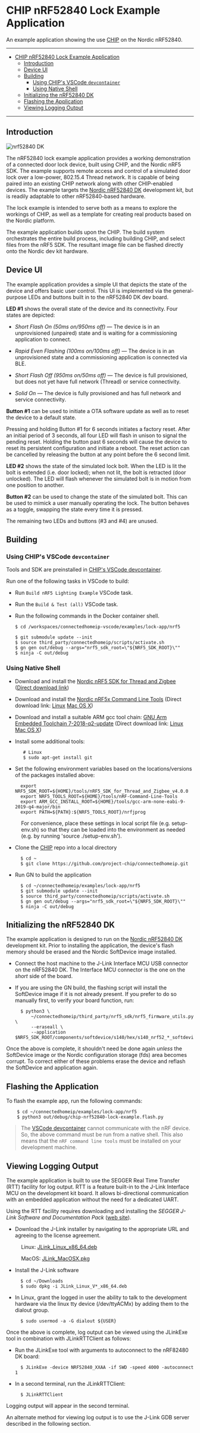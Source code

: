 # CHIP nRF52840 Lock Example Application

An example application showing the use
[CHIP](https://github.com/project-chip/connectedhomeip) on the Nordic nRF52840.

<hr>

-   [CHIP nRF52840 Lock Example Application](#chip-nrf52840-lock-example-application)
    -   [Introduction](#introduction)
    -   [Device UI](#device-ui)
    -   [Building](#building)
        -   [Using CHIP's VSCode `devcontainer`](#using-chips-vscode-devcontainer)
        -   [Using Native Shell](#using-native-shell)
    -   [Initializing the nRF52840 DK](#initializing-the-nrf52840-dk)
    -   [Flashing the Application](#flashing-the-application)
    -   [Viewing Logging Output](#viewing-logging-output)

<hr>

<a name="intro"></a>

## Introduction

![nrf52840 DK](../../platform/nrf528xx/doc/images/nrf52840-dk.jpg)

The nRF52840 lock example application provides a working demonstration of a
connected door lock device, built using CHIP, and the Nordic nRF5 SDK. The
example supports remote access and control of a simulated door lock over a
low-power, 802.15.4 Thread network. It is capable of being paired into an
existing CHIP network along with other CHIP-enabled devices. The example targets
the
[Nordic nRF52840 DK](https://www.nordicsemi.com/Software-and-Tools/Development-Kits/nRF52840-DK)
development kit, but is readily adaptable to other nRF52840-based hardware.

The lock example is intended to serve both as a means to explore the workings of
CHIP, as well as a template for creating real products based on the Nordic
platform.

The example application builds upon the CHIP. The build system orchestrates the
entire build process, including building CHIP, and select files from the nRF5
SDK. The resultant image file can be flashed directly onto the Nordic dev kit
hardware.

<a name="device-ui"></a>

## Device UI

The example application provides a simple UI that depicts the state of the
device and offers basic user control. This UI is implemented via the
general-purpose LEDs and buttons built in to the nRF52840 DK dev board.

**LED #1** shows the overall state of the device and its connectivity. Four
states are depicted:

-   _Short Flash On (50ms on/950ms off)_ &mdash; The device is in an
    unprovisioned (unpaired) state and is waiting for a commissioning
    application to connect.

*   _Rapid Even Flashing (100ms on/100ms off)_ &mdash; The device is in an
    unprovisioned state and a commissioning application is connected via BLE.

-   _Short Flash Off (950ms on/50ms off)_ &mdash; The device is full
    provisioned, but does not yet have full network (Thread) or service
    connectivity.

*   _Solid On_ &mdash; The device is fully provisioned and has full network and
    service connectivity.

**Button #1** can be used to initiate a OTA software update as well as to reset
the device to a default state.

Pressing and holding Button #1 for 6 seconds initiates a factory reset. After an
initial period of 3 seconds, all four LED will flash in unison to signal the
pending reset. Holding the button past 6 seconds will cause the device to reset
its persistent configuration and initiate a reboot. The reset action can be
cancelled by releasing the button at any point before the 6 second limit.

**LED #2** shows the state of the simulated lock bolt. When the LED is lit the
bolt is extended (i.e. door locked); when not lit, the bolt is retracted (door
unlocked). The LED will flash whenever the simulated bolt is in motion from one
position to another.

**Button #2** can be used to change the state of the simulated bolt. This can be
used to mimick a user manually operating the lock. The button behaves as a
toggle, swapping the state every time it is pressed.

The remaining two LEDs and buttons (#3 and #4) are unused.

<a name="building"></a>

## Building

### Using CHIP's VSCode `devcontainer`

Tools and SDK are preinstalled in
[CHIP's VSCode devcontainer](https://github.com/project-chip/connectedhomeip/blob/master/docs/VSCODE_DEVELOPMENT.md).

Run one of the following tasks in VSCode to build:

-   Run `Build nRF5 Lighting Example` VSCode task.

-   Run the `Build & Test (all)` VSCode task.

-   Run the following commands in the Docker container shell.

        $ cd /workspaces/connectedhomeip-vscode/examples/lock-app/nrf5

        $ git submodule update --init
        $ source third_party/connectedhomeip/scripts/activate.sh
        $ gn gen out/debug --args="nrf5_sdk_root=\"${NRF5_SDK_ROOT}\""
        $ ninja -C out/debug

### Using Native Shell

-   Download and install the
    [Nordic nRF5 SDK for Thread and Zigbee](https://www.nordicsemi.com/Software-and-Tools/Software/nRF5-SDK-for-Thread-and-Zigbee)
    ([Direct download link](https://www.nordicsemi.com/-/media/Software-and-other-downloads/SDKs/nRF5-SDK-for-Thread/nRF5-SDK-for-Thread-and-Zigbee/nRF5SDKforThreadandZigbeev400dc7186b.zip))

*   Download and install the
    [Nordic nRF5x Command Line Tools](https://www.nordicsemi.com/Software-and-Tools/Development-Tools/nRF-Command-Line-Tools/Download)
    (Direct download link:
    [Linux](https://www.nordicsemi.com/-/media/Software-and-other-downloads/Desktop-software/nRF-command-line-tools/sw/Versions-10-x-x/10-7-0/nRFCommandLineTools1070Linuxamd64tar.gz)
    [Mac OS X](https://www.nordicsemi.com/-/media/Software-and-other-downloads/Desktop-software/nRF-command-line-tools/sw/Versions-10-x-x/10-7-0/nRF-Command-Line-Tools_10_7_0_OSX.tar))

*   Download and install a suitable ARM gcc tool chain:
    [GNU Arm Embedded Toolchain 7-2018-q2-update](https://developer.arm.com/tools-and-software/open-source-software/developer-tools/gnu-toolchain/gnu-rm/downloads)
    (Direct download link:
    [Linux](https://armkeil.blob.core.windows.net/developer/Files/downloads/gnu-rm/9-2019q4/gcc-arm-none-eabi-9-2019-q4-major-x86_64-linux.tar.bz2)
    [Mac OS X](https://armkeil.blob.core.windows.net/developer/Files/downloads/gnu-rm/9-2019q4/gcc-arm-none-eabi-9-2019-q4-major-mac.tar.bz2))

-   Install some additional tools:

           # Linux
           $ sudo apt-get install git

-   Set the following environment variables based on the locations/versions of
    the packages installed above:

          export NRF5_SDK_ROOT=${HOME}/tools/nRF5_SDK_for_Thread_and_Zigbee_v4.0.0
          export NRF5_TOOLS_ROOT=${HOME}/tools/nRF-Command-Line-Tools
          export ARM_GCC_INSTALL_ROOT=${HOME}/tools/gcc-arm-none-eabi-9-2019-q4-major/bin
          export PATH=${PATH}:${NRF5_TOOLS_ROOT}/nrfjprog

<p style="margin-left: 40px">For convenience, place these settings in local script file (e.g. setup-env.sh) so that they can be loaded into the environment as needed (e.g. by running 'source ./setup-env.sh').</p>

-   Clone the [CHIP](https://github.com/project-chip/connectedhomeip) repo into
    a local directory

          $ cd ~
          $ git clone https://github.com/project-chip/connectedhomeip.git

*   Run GN to build the application

          $ cd ~/connectedhomeip/examples/lock-app/nrf5
          $ git submodule update --init
          $ source third_party/connectedhomeip/scripts/activate.sh
          $ gn gen out/debug --args="nrf5_sdk_root=\"${NRF5_SDK_ROOT}\""
          $ ninja -C out/debug

<a name="initializing"></a>

## Initializing the nRF52840 DK

The example application is designed to run on the
[Nordic nRF52840 DK](https://www.nordicsemi.com/Software-and-Tools/Development-Kits/nRF52840-DK)
development kit. Prior to installing the application, the device's flash memory
should be erased and the Nordic SoftDevice image installed.

-   Connect the host machine to the J-Link Interface MCU USB connector on the
    nRF52840 DK. The Interface MCU connector is the one on the _short_ side of
    the board.

*   If you are using the GN build, the flashing script will install the
    SoftDevice image if it is not already present. If you prefer to do so
    manually first, to verify your board function, run:

          $ python3 \
              ~/connectedhomeip/third_party/nrf5_sdk/nrf5_firmware_utils.py \
              --eraseall \
              --application $NRF5_SDK_ROOT/components/softdevice/s140/hex/s140_nrf52_*_softdevice.hex

Once the above is complete, it shouldn't need be done again _unless_ the
SoftDevice image or the Nordic configuration storage (fds) area becomes corrupt.
To correct either of these problems erase the device and reflash the SoftDevice
and application again.

<a name="flashing"></a>

## Flashing the Application

To flash the example app, run the following commands:

        $ cd ~/connectedhomeip/examples/lock-app/nrf5
        $ python3 out/debug/chip-nrf52840-lock-example.flash.py

> The [VSCode devcontainer](#using-chips-vscode-devcontainer) cannot communicate
> with the nRF device. So, the above command must be run from a native shell.
> This also means that the `nRF command line tools` must be installed on your
> development machine. <a name="view-logging"></a>

## Viewing Logging Output

The example application is built to use the SEGGER Real Time Transfer (RTT)
facility for log output. RTT is a feature built-in to the J-Link Interface MCU
on the development kit board. It allows bi-directional communication with an
embedded application without the need for a dedicated UART.

Using the RTT facility requires downloading and installing the _SEGGER J-Link
Software and Documentation Pack_
([web site](https://www.segger.com/downloads/jlink#J-LinkSoftwareAndDocumentationPack)).

-   Download the J-Link installer by navigating to the appropriate URL and
    agreeing to the license agreement.

<p style="margin-left: 40px">Linux: <a href="https://www.segger.com/downloads/jlink/JLink_Linux_x86_64.deb">JLink_Linux_x86_64.deb</a></p>
<p style="margin-left: 40px">MacOS: <a href="https://www.segger.com/downloads/jlink/JLink\_MacOSX.pkg">JLink_MacOSX.pkg</a></p>

-   Install the J-Link software

          $ cd ~/Downloads
          $ sudo dpkg -i JLink_Linux_V*_x86_64.deb

*   In Linux, grant the logged in user the ability to talk to the development
    hardware via the linux tty device (/dev/ttyACMx) by adding them to the
    dialout group.

          $ sudo usermod -a -G dialout ${USER}

Once the above is complete, log output can be viewed using the JLinkExe tool in
combination with JLinkRTTClient as follows:

-   Run the JLinkExe tool with arguments to autoconnect to the nRF82480 DK
    board:

          $ JLinkExe -device NRF52840_XXAA -if SWD -speed 4000 -autoconnect 1

-   In a second terminal, run the JLinkRTTClient:

          $ JLinkRTTClient

Logging output will appear in the second terminal.

An alternate method for viewing log output is to use the J-Link GDB server
described in the following section.
